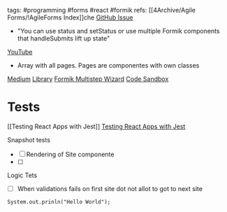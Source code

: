 tags: #programming #forms #react #formik
refs: [[4Archive/Agile Forms/!AgileForms Index]]che 
[GitHub Issue](https://github.com/jaredpalmer/formik/issues/122)
- "You can use status and setStatus or use multiple Formik components that handleSubmits lift up state" 

[YouTube](https://github.com/mjangir/formik-wizard-form)
- Array with all pages. Pages are componentes with own classes 

[Medium](https://github.com/mjangir/formik-wizard-form)
[Library](https://github.com/mjangir/formik-wizard-form) 
[Formik Multistep Wizard](https://github.com/mjangir/formik-wizard-form) 
[Code Sandbox](https://github.com/mjangir/formik-wizard-form)

# Tests
 [[Testing React Apps with Jest]]
 [Testing React Apps with Jest](https://www.sitepoint.com/test-react-components-jest/)
 
 Snapshot tests 
 - [ ] Rendering of Site componente
 - [ ] 
 
 Logic Tets
 - [ ] When validations fails on first site dot not allot to got to next site


```
System.out.prinln("Hello World");
```